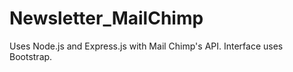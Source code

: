 # Newsletter_MailChimp
Uses Node.js and Express.js with Mail Chimp's API. Interface uses Bootstrap.
